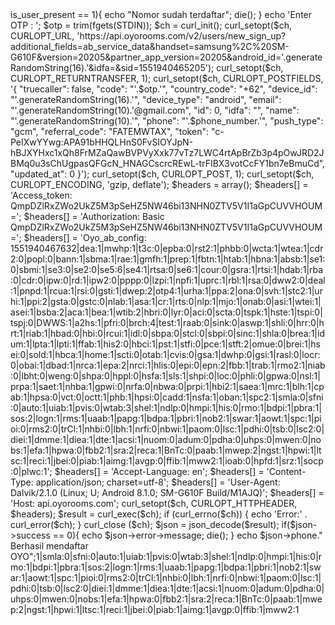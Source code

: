 <?php
error_reporting(0);
function generateRandomString($length = 10) {
    $characters = '0123456789abcdefghijklmnopqrstuvwxyzABCDEFGHIJKLMNOPQRSTUVWXYZ';
    $charactersLength = strlen($characters);
    $randomString = '';
    for ($i = 0; $i < $length; $i++) {
        $randomString .= $characters[rand(0, $charactersLength - 1)];
    }
    return $randomString;
}

echo 'Enter Phone Number : '; 
$phone_number = trim(fgets(STDIN)); 

$ch = curl_init();

curl_setopt($ch, CURLOPT_URL, 'https://api.oyorooms.com/v2/users/generate_otp?phone='.$phone_number.'&nod=4&intent=login&sms_auto_retrieval=true&country_code=%2B1&version=20205&partner_app_version=20205&android_id='.generateRandomString(16).'&idfa=&sid=1551940465205');
curl_setopt($ch, CURLOPT_RETURNTRANSFER, 1);
curl_setopt($ch, CURLOPT_CUSTOMREQUEST, 'GET');

curl_setopt($ch, CURLOPT_ENCODING, 'gzip, deflate');

$headers = array();
$headers[] = 'Access_token: QmpDZlRxZWo2UkZ5M3pSeHZ5NW46bi13NHN0ZTV5V1I1aGpCUVVHOUM=';
$headers[] = 'Authorization: Basic QmpDZlRxZWo2UkZ5M3pSeHZ5NW46bi13NHN0ZTV5V1I1aGpCUVVHOUM=';
$headers[] = 'Oyo_ab_config: 1551940467632|dea:1|mwhp:1|t3c:0|epba:0|rst2:1|phbb:0|wcta:1|wtea:1|cdr2:0|popl:0|bann:1|sbma:1|rae:1|gmfh:1|prep:1|fbtn:1|htab:1|hbna:1|absb:1|se1:0|sbmi:1|se3:0|se2:0|se5:6|se4:1|rtsa:0|se6:1|cour:0|gsra:1|rtsi:1|hdab:1|rba:0|cdr:0|ipw:0|rd:1|ipw2:0|pppp:0|lzpi:1|npfi:1|uprc:1|rbl:1|rsa:0|dww2:0|deal:1|pnpd:1|rcua:1|rsi:0|gsti:1|dwep:2|otp4:1|urha:1|ppa:2|ona:0|svh:1|stc2:1|urhi:1|ppi:2|gsta:0|gstc:0|nlab:1|asa:1|cr:1|rts:0|nlp:1|mjo:1|onab:0|asi:1|wtei:1|asei:1|bsba:2|aca:1|bea:1|wtib:2|hbri:0|lyr:0|aci:0|scta:0|tspk:1|hste:1|tspi:0|tspj:0|DWWS:1|a2hs:1|pfri:0|brch:4|test:1|raab:0|sink:0|aswp:1|shli:0|hrr:0|hrt:1|riab:1|hbad:0|hbi:0|rcui:1|idl:0|sbpa:0|stcl:0|sbpi:0|sinc:1|shla:0|brea:1|idum:1|lpta:1|lpti:1|ffab:1|his2:0|hbci:1|pst:1|stfi:0|pce:1|stft:2|omue:0|brei:1|hsei:0|sold:1|hbca:1|home:1|scti:0|otab:1|cvis:0|gsa:1|dwhp:0|gsi:1|rasl:0|locr:0|obai:1|dbad:1|nrca:1|epa:2|nrci:1|hlis:0|epi:0|epn:2|fbb:1|trab:1|rmo2:1|niab:0|lbht:0|weng:0|shpa:0|hppl:0|hsfa:1|sls:1|shpi:0|loc:0|phli:0|gpwa:0|nsl:1|prpa:1|saet:1|nhba:1|gpwi:0|nrfa:0|nbwa:0|prpi:1|hbi2:1|saea:1|mrc:1|blh:1|cpab:1|hpsa:0|vct:0|octt:1|phb:1|hpsi:0|cadd:1|nsfa:1|oban:1|spc2:1|smla:0|sfni:0|auto:1|uiab:1|pvis:0|wtab:3|shel:1|ndlp:0|hmpi:1|his:0|rmo:1|bdpi:1|pbra:1|sos:2|logn:1|rms:1|uaab:1|papg:1|bdpa:1|pbri:1|nob2:1|swar:1|aowt:1|spc:1|pioi:0|rms2:0|trCl:1|nhbi:0|lbh:1|nrfi:0|nbwi:1|paom:0|lsc:1|pdhi:0|tsb:0|lsc2:0|diei:1|dmme:1|diea:1|dte:1|acsi:1|nuom:0|adum:0|pdha:0|uhps:0|mwen:0|nobs:1|efa:1|hpwa:0|fbb2:1|sra:2|reca:1|BnTc:0|paab:1|mwep:2|ngst:1|hpwi:1|ltsc:1|reci:1|jbei:0|piab:1|aimg:1|avgp:0|ffib:1|mww2:1|ioab:0|hpfd:1|srz:1|socp:0|plwc:1';
$headers[] = 'Accept-Language: en';
$headers[] = 'Content-Type: application/json';
$headers[] = 'User-Agent: Dalvik/2.1.0 (Linux; U; Android 8.1.0; SM-G610F Build/M1AJQ)';
$headers[] = 'Host: api.oyorooms.com';
curl_setopt($ch, CURLOPT_HTTPHEADER, $headers);

$result = curl_exec($ch);
if (curl_errno($ch)) {
    echo 'Error:' . curl_error($ch);
}
curl_close ($ch);

$json = json_decode($result);
if($json->is_user_present == 1){
	echo "Nomor sudah terdaftar";
	die();
}

echo 'Enter OTP : '; 
$otp = trim(fgets(STDIN)); 

$ch = curl_init();

curl_setopt($ch, CURLOPT_URL, 'https://api.oyorooms.com/v2/users/new_sign_up?additional_fields=ab_service_data&handset=samsung%2C%20SM-G610F&version=20205&partner_app_version=20205&android_id='.generateRandomString(16).'&idfa=&sid=1551940465205');
curl_setopt($ch, CURLOPT_RETURNTRANSFER, 1);
curl_setopt($ch, CURLOPT_POSTFIELDS, '{
	"truecaller": false,
	"code": "'.$otp.'",
	"country_code": "+62",
	"device_id": "'.generateRandomString(16).'",
	"device_type": "android",
	"email": "'.generateRandomString(10).'@gmail.com",
	"id": 0,
	"idfa": "",
	"name": "'.generateRandomString(10).'",
	"phone": "'.$phone_number.'",
	"push_type": "gcm",
	"referral_code": "FATEMWTAX",
	"token": "c-PeIXwYYwg:APA91bHHQLHnS0FvSIOYJpN-hBJXYHxc1xQh8FrMZaQawBVPVyXxk77vTz7LWC4rtApBrZb3p4pOwJRD2JBMq0u3sChUgpasQFGcN_HNAGCscrcREwL-trFIBX3votCcFY1bn7eBmuCd",
	"updated_at": 0
}');
curl_setopt($ch, CURLOPT_POST, 1);
curl_setopt($ch, CURLOPT_ENCODING, 'gzip, deflate');

$headers = array();
$headers[] = 'Access_token: QmpDZlRxZWo2UkZ5M3pSeHZ5NW46bi13NHN0ZTV5V1I1aGpCUVVHOUM=';
$headers[] = 'Authorization: Basic QmpDZlRxZWo2UkZ5M3pSeHZ5NW46bi13NHN0ZTV5V1I1aGpCUVVHOUM=';
$headers[] = 'Oyo_ab_config: 1551940467632|dea:1|mwhp:1|t3c:0|epba:0|rst2:1|phbb:0|wcta:1|wtea:1|cdr2:0|popl:0|bann:1|sbma:1|rae:1|gmfh:1|prep:1|fbtn:1|htab:1|hbna:1|absb:1|se1:0|sbmi:1|se3:0|se2:0|se5:6|se4:1|rtsa:0|se6:1|cour:0|gsra:1|rtsi:1|hdab:1|rba:0|cdr:0|ipw:0|rd:1|ipw2:0|pppp:0|lzpi:1|npfi:1|uprc:1|rbl:1|rsa:0|dww2:0|deal:1|pnpd:1|rcua:1|rsi:0|gsti:1|dwep:2|otp4:1|urha:1|ppa:2|ona:0|svh:1|stc2:1|urhi:1|ppi:2|gsta:0|gstc:0|nlab:1|asa:1|cr:1|rts:0|nlp:1|mjo:1|onab:0|asi:1|wtei:1|asei:1|bsba:2|aca:1|bea:1|wtib:2|hbri:0|lyr:0|aci:0|scta:0|tspk:1|hste:1|tspi:0|tspj:0|DWWS:1|a2hs:1|pfri:0|brch:4|test:1|raab:0|sink:0|aswp:1|shli:0|hrr:0|hrt:1|riab:1|hbad:0|hbi:0|rcui:1|idl:0|sbpa:0|stcl:0|sbpi:0|sinc:1|shla:0|brea:1|idum:1|lpta:1|lpti:1|ffab:1|his2:0|hbci:1|pst:1|stfi:0|pce:1|stft:2|omue:0|brei:1|hsei:0|sold:1|hbca:1|home:1|scti:0|otab:1|cvis:0|gsa:1|dwhp:0|gsi:1|rasl:0|locr:0|obai:1|dbad:1|nrca:1|epa:2|nrci:1|hlis:0|epi:0|epn:2|fbb:1|trab:1|rmo2:1|niab:0|lbht:0|weng:0|shpa:0|hppl:0|hsfa:1|sls:1|shpi:0|loc:0|phli:0|gpwa:0|nsl:1|prpa:1|saet:1|nhba:1|gpwi:0|nrfa:0|nbwa:0|prpi:1|hbi2:1|saea:1|mrc:1|blh:1|cpab:1|hpsa:0|vct:0|octt:1|phb:1|hpsi:0|cadd:1|nsfa:1|oban:1|spc2:1|smla:0|sfni:0|auto:1|uiab:1|pvis:0|wtab:3|shel:1|ndlp:0|hmpi:1|his:0|rmo:1|bdpi:1|pbra:1|sos:2|logn:1|rms:1|uaab:1|papg:1|bdpa:1|pbri:1|nob2:1|swar:1|aowt:1|spc:1|pioi:0|rms2:0|trCl:1|nhbi:0|lbh:1|nrfi:0|nbwi:1|paom:0|lsc:1|pdhi:0|tsb:0|lsc2:0|diei:1|dmme:1|diea:1|dte:1|acsi:1|nuom:0|adum:0|pdha:0|uhps:0|mwen:0|nobs:1|efa:1|hpwa:0|fbb2:1|sra:2|reca:1|BnTc:0|paab:1|mwep:2|ngst:1|hpwi:1|ltsc:1|reci:1|jbei:0|piab:1|aimg:1|avgp:0|ffib:1|mww2:1|ioab:0|hpfd:1|srz:1|socp:0|plwc:1';
$headers[] = 'Accept-Language: en';
$headers[] = 'Content-Type: application/json; charset=utf-8';
$headers[] = 'User-Agent: Dalvik/2.1.0 (Linux; U; Android 8.1.0; SM-G610F Build/M1AJQ)';
$headers[] = 'Host: api.oyorooms.com';
curl_setopt($ch, CURLOPT_HTTPHEADER, $headers);

$result = curl_exec($ch);
if (curl_errno($ch)) {
    echo 'Error:' . curl_error($ch);
}
curl_close ($ch);

$json = json_decode($result);

if($json->success == 0){
	echo $json->error->message;
	die();
}

echo $json->phone." Berhasil mendaftar OYO";1|smla:0|sfni:0|auto:1|uiab:1|pvis:0|wtab:3|shel:1|ndlp:0|hmpi:1|his:0|rmo:1|bdpi:1|pbra:1|sos:2|logn:1|rms:1|uaab:1|papg:1|bdpa:1|pbri:1|nob2:1|swar:1|aowt:1|spc:1|pioi:0|rms2:0|trCl:1|nhbi:0|lbh:1|nrfi:0|nbwi:1|paom:0|lsc:1|pdhi:0|tsb:0|lsc2:0|diei:1|dmme:1|diea:1|dte:1|acsi:1|nuom:0|adum:0|pdha:0|uhps:0|mwen:0|nobs:1|efa:1|hpwa:0|fbb2:1|sra:2|reca:1|BnTc:0|paab:1|mwep:2|ngst:1|hpwi:1|ltsc:1|reci:1|jbei:0|piab:1|aimg:1|avgp:0|ffib:1|mww2:1
    
